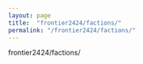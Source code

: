 ```yaml
---
layout: page
title:  "frontier2424/factions/"
permalink: "/frontier2424/factions/"
---
```

frontier2424/factions/